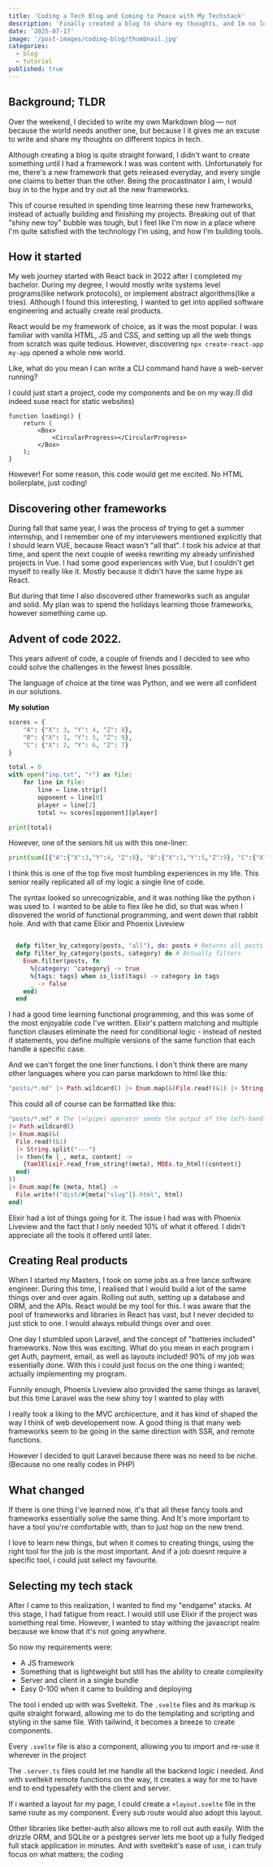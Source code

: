 ```yaml
---
title: 'Coding a Tech Blog and Coming to Peace with My Techstack'
description: 'Finally created a blog to share my thoughts, and Im no longer obessed with finding the best tech stack'
date: '2025-07-17'
image: '/post-images/coding-blog/thumbnail.jpg'
categories:
  - blog
  - tutorial
published: true
---
```


## Background; TLDR

Over the weekend, I decided to write my own Markdown blog — not because the world needs another one, but because I it gives me an excuse to write and share my thoughts on different topics in tech.

Although creating a blog is quite straight forward, I didn't want to create something until I had a framework I was was content with. Unfortunately for me, there's a new framework that gets released everyday, and every single one claims to better than the other. Being the procastinator I aim, I would buy in to the hype and try out all the new frameworks.

This of course resulted in spending time learning these new frameworks, instead of actually building and finishing my projects. Breaking out of that "shiny new toy" bubble was tough, but I feel like I'm now in a place where I'm quite satisfied with the technology I'm using, and how I'm building tools.

## How it started

My web journey started with React back in 2022 after I completed my bachelor. During my degree, I would mostly write systems level programs(like network protocols), or implement abstract algorithms(like a tries). Although I found this interesting, I wanted to get into applied software engineering and actually create real products.

React would be my framework of choice, as it was the most popular. I was familiar with vanilla HTML, JS and CSS, and setting up all the web things from scratch was quite tedious. However, discovering `npx create-react-app my-app` opened a whole new world.

Like, what do you mean I can write a CLI command hand have a web-server running?

I could just start a project, code my components and be on my way.(I did indeed suse react for static websites)

```tsx
function loading() {
	return (
		<Box>
			<CircularProgress></CircularProgress>
		</Box>
	);
}
```

However! For some reason, this code would get me excited. No HTML boilerplate, just coding!

## Discovering other frameworks

During fall that same year, I was the process of trying to get a summer internship, and I remember one of my interviewers mentioned explicitly that I should learn VUE, because React wasn't "all that". I took his advice at that time, and spent the next couple of weeks rewriting my already unfinished projects in Vue. I had some good experiences with Vue, but I couldn't get myself to really like it. Mostly because it didn't have the same hype as React.

But during that time I also discovered other frameworks such as angular and solid. My plan was to spend the holidays learning those frameworks, however something came up.

## Advent of code 2022.

This years advent of code, a couple of friends and I decided to see who could solve the challenges in the fewest lines possible.

The language of choice at the time was Python, and we were all confident in our solutions.

**My solution**

```Python
scores = {
    "A": {"X": 3, "Y": 4, "Z": 8},
    "B": {"X": 1, "Y": 5, "Z": 9},
    "C": {"X": 2, "Y": 6, "Z": 7}
}

total = 0
with open("inp.txt", "r") as file:
    for line in file:
        line = line.strip()
        opponent = line[0]
        player = line[2]
        total += scores[opponent][player]

print(total)

```

However, one of the seniors hit us with this one-liner:

```Python
print(sum([{"A":{"X":3,"Y":4, "Z":8}, "B":{"X":1,"Y":5,"Z":9}, "C":{"X":2,"Y":6,"Z":7}}[x[0]][x[2]] for x in open("inp.txt", "r").readlines()]))

```

I think this is one of the top five most humbling experiences in my life. This senior really replicated all of my logic a single line of code.

The syntax looked so unrecognizable, and it was nothing like the python i was used to. I wanted to be able to flex like he did, so that was when I disovered the world of functional programming, and went down that rabbit hole. And with that came Elixir and Phoenix Liveview

```Elixir

  defp filter_by_category(posts, "all"), do: posts # Returns all posts if the string "all is passed in as parameter"
  defp filter_by_category(posts, category) do # Actually filters
    Enum.filter(posts, fn
      %{category: ^category} -> true
      %{tags: tags} when is_list(tags) -> category in tags
      _ -> false
    end)
  end

```

I had a good time learning functional programming, and this was some of the most enjoyable code I've written. Elixir's pattern matching and multiple function clauses eliminate the need for conditional logic - instead of nested if statements, you define multiple versions of the same function that each handle a specific case.

And we can't forget the one liner functions. I don't think there are many other languages where you can parse markdown to html like this:

```Elixir
"posts/*.md" |> Path.wildcard() |> Enum.map(&(File.read!(&1) |> String.split("---") |> then(fn [_, meta, content] -> {YamlElixir.read_from_string!(meta), MDEx.to_html!(content)} end))) |> Enum.map(fn {meta, html} -> File.write!("dist/#{meta["slug"]}.html", html) end)

```

This could all of course can be formatted like this:

```Elixir
"posts/*.md" # The |>(pipe) operator sends the output of the left-hand-side as input to function on the right-hand-side
|> Path.wildcard()
|> Enum.map(&(
  File.read!(&1)
  |> String.split("---")
  |> then(fn [_, meta, content] ->
    {YamlElixir.read_from_string!(meta), MDEx.to_html!(content)}
  end)
))
|> Enum.map(fn {meta, html} ->
  File.write!("dist/#{meta["slug"]}.html", html)
end)

```

Elixir had a lot of things going for it. The issue I had was with Phoenix Liveview and the fact that I only needed 10% of what it offered. I didn't appreciate all the tools it offered until later.

## Creating Real products

When I started my Masters, I took on some jobs as a free lance software engineer. During this time, I realised that I would build a lot of the same things over and over again. Rolling out auth, setting up a database and ORM, and the APIs. React would be my tool for this. I was aware that the pool of frameworks and libraries in React has vast, but I never decided to just stick to one. I would always rebuild things over and over.

One day I stumbled upon Laravel, and the concept of "batteries included" frameworks. Now this was exciting. What do you mean in each program i get Auth, payment, email, as well as layouts included! 90% of my job was essentially done. With this i could just focus on the one thing i wanted; actually implementing my program.

Funnily enough, Phoenix Liveview also provided the same things as laravel, but this time Laravel was the new shiny toy I wanted to play with

I really took a liking to the MVC archicecture, and it has kind of shaped the way I think of web developement now. A good thing is that many web frameworks seem to be going in the same direction with SSR, and remote functions.

However I decided to quit Laravel because there was no need to be niche.(Because no one really codes in PHP)

## What changed

If there is one thing I've learned now, it's that all these fancy tools and frameworks essentially solve the same thing. And It's more important to have a tool you're comfortable with, than to just hop on the new trend.

I love to learn new things, but when it comes to creating things, using the right tool for the job is the most important. And if a job doesnt require a specific tool, i could just select my favourite.

## Selecting my tech stack

After I came to this realization, I wanted to find my "endgame" stacks. At this stage, I had fatigue from react. I would still use Elixir if the project was something real time. However, I wanted to stay withing the javascript realm because we know that it's not going anywhere.

So now my requirements were:

- A JS framework
- Something that is lightweight but still has the ability to create complexity
- Server and client in a single bundle
- Easy 0-100 when it came to building and deploying

The tool i ended up with was Sveltekit. The `.svelte` files and its markup is quite straight forward, allowing me to do the templating and scripting and styling in the same file. With tailwind, it becomes a breeze to create components.

Every `.svelte` file is also a component, allowing you to import and re-use it wherever in the project

The `.server.ts` files could let me handle all the backend logic i needed. And with sveltekit remote functions on the way, it creates a way for me to have end to end typesafety with the client and server.

If i wanted a layout for my page, I could create a `+layout.svelte` file in the same route as my component. Every sub route would also adopt this layout.

Other libraries like better-auth also allows me to roll out auth easily. With the drizzle ORM, and SQLite or a postgres server lets me boot up a fully fledged full stack application in minutes. And with sveltekit's ease of use, i can truly focus on what matters; the coding
